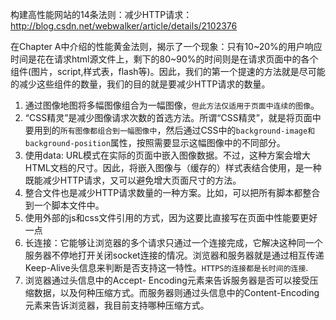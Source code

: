 构建高性能网站的14条法则：减少HTTP请求：http://blog.csdn.net/webwalker/article/details/2102376

在Chapter A中介绍的性能黄金法则，揭示了一个现象：只有10~20%的用户响应时间是花在请求html源文件上，剩下的80~90%的时间则是在请求页面中的各个组件(图片，script,样式表，flash等)。因此，我们的第一个提速的方法就是尽可能的减少这些组件的数量，我们的目的就是要减少HTTP请求的数量。

1. 通过图像地图将多幅图像组合为一幅图像，`但此方法仅适用于页面中连续的图像`。
2. “CSS精灵”是减少图像请求次数的首选方法。所谓“CSS精灵”，就是将页面中要用到的`所有图像都组合到一幅图像中`，然后通过CSS中的`background-image和background-position`属性，按照需要显示这幅图像中的不同部分。
3. 使用data: URL模式在实际的页面中嵌入图像数据。不过，这种方案会增大HTML文档的尺寸。因此，将嵌入图像与（缓存的）样式表结合使用，是一种既能减少HTTP请求，又可以避免增大页面尺寸的方法。
4. 整合文件也是减少HTTP请求数量的一种方案。比如，可以把所有脚本都整合到一个脚本文件中。
5. 使用外部的js和css文件引用的方式，因为这要比直接写在页面中性能要更好一点
6. 长连接：它能够让浏览器的多个请求只通过一个连接完成，它解决这种同一个服务器不停地打开关闭socket连接的情况。浏览器和服务器就是通过相互传递Keep-Alive头信息来判断是否支持这一特性。`HTTPS的连接都是长时间的连接`.
7. 浏览器通过头信息中的Accept- Encoding元素来告诉服务器是否可以接受压缩数据，以及何种压缩方式。而服务器则通过头信息中的Content-Encoding元素来告诉浏览器，我目前支持哪种压缩方式。